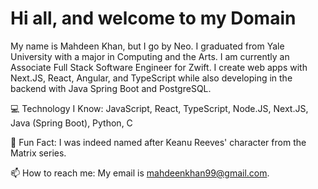 # Hi all, and welcome to my Domain
My name is Mahdeen Khan, but I go by Neo. I graduated from Yale University with a major in Computing and the Arts. I am currently an Associate Full Stack Software Engineer for Zwift. I create web apps with Next.JS, React, Angular, and TypeScript while also developing in the backend with Java Spring Boot and PostgreSQL.


💻 Technology I Know: JavaScript, React, TypeScript, Node.JS, Next.JS, Java (Spring Boot), Python, C

🎥 Fun Fact: I was indeed named after Keanu Reeves' character from the Matrix series.

📫 How to reach me: My email is mahdeenkhan99@gmail.com.

<!--
**MrSuperNero/MrSuperNero** is a ✨ _special_ ✨ repository because its `README.md` (this file) appears on your GitHub profile.

Here are some ideas to get you started:

- 🔭 I’m currently working on ...
- 🌱 I’m currently learning ...
- 👯 I’m looking to collaborate on ...
- 🤔 I’m looking for help with ...
- 💬 Ask me about ...
- 📫 How to reach me: ...
- 😄 Pronouns: ...
- ⚡ Fun fact: ...
-->
